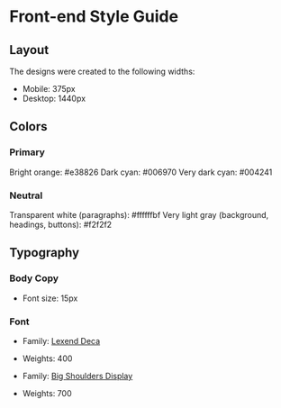 # Front-end Style Guide

## Layout

The designs were created to the following widths:

- Mobile: 375px
- Desktop: 1440px

## Colors

### Primary

Bright orange: #e38826
Dark cyan: #006970
Very dark cyan: #004241

### Neutral

Transparent white (paragraphs): #ffffffbf
Very light gray (background, headings, buttons): #f2f2f2

## Typography

### Body Copy

- Font size: 15px

### Font

- Family: [Lexend Deca](https://fonts.google.com/specimen/Lexend+Deca)
- Weights: 400

- Family: [Big Shoulders Display](https://fonts.google.com/specimen/Big+Shoulders+Display)
- Weights: 700
